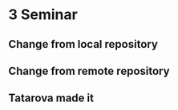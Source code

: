 # 3 Seminar

## Change from local repository

## Change from remote repository

## Tatarova made it
